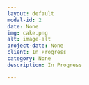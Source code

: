 ```yaml
---
layout: default
modal-id: 2
date: None
img: cake.png
alt: image-alt
project-date: None
client: In Progress
category: None
description: In Progress

---
```


